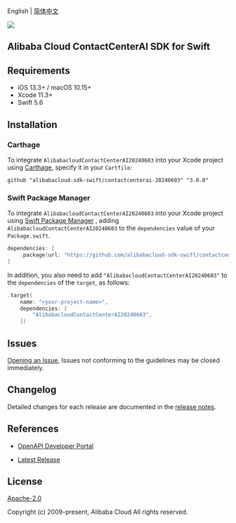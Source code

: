 English | [简体中文](README-CN.md)

![](https://aliyunsdk-pages.alicdn.com/icons/AlibabaCloud.svg)

## Alibaba Cloud ContactCenterAI SDK for Swift

## Requirements

- iOS 13.3+ / macOS 10.15+
- Xcode 11.3+
- Swift 5.6

## Installation

### Carthage

To integrate `AlibabacloudContactCenterAI20240603` into your Xcode project using [Carthage](https://github.com/Carthage/Carthage), specify it in your `Cartfile`:

```ogdl
github "alibabacloud-sdk-swift/contactcenterai-20240603" "3.0.0"
```

### Swift Package Manager

To integrate `AlibabacloudContactCenterAI20240603` into your Xcode project using [Swift Package Manager](https://swift.org/package-manager/) , adding `AlibabacloudContactCenterAI20240603` to the `dependencies` value of your `Package.swift`.

```swift
dependencies: [
    .package(url: "https://github.com/alibabacloud-sdk-swift/contactcenterai-20240603.git", from: "3.0.0")
]
```

In addition, you also need to add `"AlibabacloudContactCenterAI20240603"` to the `dependencies` of the `target`, as follows:

```swift
.target(
    name: "<your-project-name>",
    dependencies: [
        "AlibabacloudContactCenterAI20240603",
    ])
```

## Issues

[Opening an Issue](https://github.com/alibabacloud-sdk-swift/contactcenterai-20240603/issues/new), Issues not conforming to the guidelines may be closed immediately.

## Changelog

Detailed changes for each release are documented in the [release notes](./ChangeLog.txt).

## References

* [OpenAPI Developer Portal](https://next.api.alibabacloud.com/home)
- [Latest Release](https://github.com/alibabacloud-sdk-swift/contactcenterai-20240603)

## License

[Apache-2.0](http://www.apache.org/licenses/LICENSE-2.0)

Copyright (c) 2009-present, Alibaba Cloud All rights reserved.

